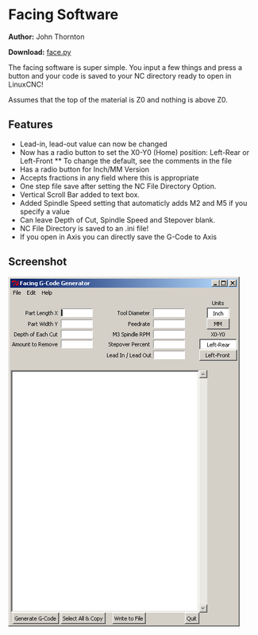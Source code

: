 Facing Software
===============

**Author:** John Thornton

**Download:** [face.py](https://github.com/linuxcnc/simple-gcode-generators/raw/master/face/face.py)

The facing software is super simple. You input a few things and press a button and your code is saved to your NC directory ready to open in LinuxCNC!

Assumes that the top of the material is Z0 and nothing is above Z0.

Features
--------

* Lead-in, lead-out value can now be changed
* Now has a radio button to set the X0-Y0 (Home) position: Left-Rear or Left-Front
** To change the default, see the comments in the file
* Has a radio button for Inch/MM Version
* Accepts fractions in any field where this is appropriate
* One step file save after setting the NC File Directory Option.
* Vertical Scroll Bar added to text box.
* Added Spindle Speed setting that automaticly adds M2 and M5 if you specify a value
* Can leave Depth of Cut, Spindle Speed and Stepover blank.
* NC File Directory is saved to an .ini file!
* If you open in Axis you can directly save the G-Code to Axis


Screenshot
-----------

![Screenshot of face.py](face-screenshot.png)
